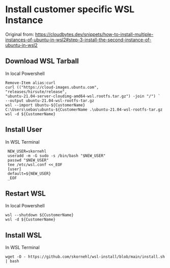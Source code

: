 # Install customer specific WSL Instance

Original from: https://cloudbytes.dev/snippets/how-to-install-multiple-instances-of-ubuntu-in-wsl2#step-3-install-the-second-instance-of-ubuntu-in-wsl2

## Download WSL Tarball
In local Powershell

```
Remove-Item alias:curl
curl (("https://cloud-images.ubuntu.com",
"releases/hirsute/release",
"ubuntu-21.04-server-cloudimg-amd64-wsl.rootfs.tar.gz") -join "/") `
--output ubuntu-21.04-wsl-rootfs-tar.gz
wsl --import Ubuntu-${CustomerName} C:\Users\sebas\ubuntu-${CustomerName .\ubuntu-21.04-wsl-rootfs-tar.gz
wsl -d ${CustomerName}
```

## Install User
In WSL Terminal
```
 NEW_USER=skornehl
 useradd -m -G sudo -s /bin/bash "$NEW_USER"
 passwd "$NEW_USER"
 tee /etc/wsl.conf <<_EOF
 [user]
 default=${NEW_USER}
 _EOF
```

## Restart WSL
In local Powershell

```
wsl --shutdown ${CustomerName}
wsl -d ${CustomerName}
```

## Install WSL
In WSL Terminal
```
wget -O - https://github.com/skornehl/wsl-install/blob/main/install.sh | bash
```
